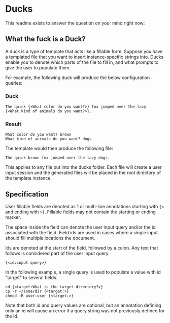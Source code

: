 # Ducks #
This readme exists to answer the question on your mind right now:

## What the fuck is a Duck? ##
A duck is a type of template that acts like a fillable form.
Suppose you have a templated file that you want to insert instance-specific
strings into. Ducks enable you to denote which parts of the file to fill in, and
what prompts to give the user to populate them.

For example, the following duck will produce the below configuration queries:

### Duck ###
```
The quick {<What color do you want?>} fox jumped over the lazy 
{<What kind of animals do you want?>}.  
```

### Result ###
```
What color do you want? brown
What kind of animals do you want? dogs
```

The template would then produce the following file:

```
The quick brown fox jumped over the lazy dogs.
```

This applies to any file put into the ducks folder. Each file will create a
user input session and the generated files will be placed in the root directory of the template instance.


## Specification ##

User fillable fields are denoted as 1 or multi-line annotations
starting with `{<` and ending with `>}`. Fillable fields may not contain the starting or ending marker.

The space inside the field can denote the user input query and/or the id associated with the field. 
Field ids are used in cases where a single input should fill multiple locations the document.

Ids are denoted at the start of the field, followed by a colon.
Any text that follows is considered part of the user input query.

```
{<id:input query>}
```

In the following example, a single query is used to populate a value
with id "target" to several fields.

```
cd {<target:What is the target directory?>}
cp -r ~/some/dir {<target:>}
chmod -R user:user {<target:>}
```

Note that both id and query values are optional, but an annotation defining
only an id will cause an error if a query string was not previously
defined for the id.
